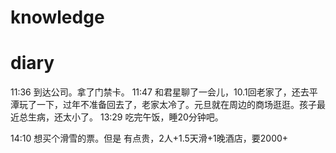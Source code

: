 # knowledge


# diary
11:36 到达公司。拿了门禁卡。
11:47 和君星聊了一会儿，10.1回老家了，还去平潭玩了一下，过年不准备回去了，老家太冷了。元旦就在周边的商场逛逛。孩子最近总生病，还太小了。
13:29 吃完午饭，睡20分钟吧。

14:10 想买个滑雪的票。但是
有点贵，2人+1.5天滑+1晚酒店，要2000+

